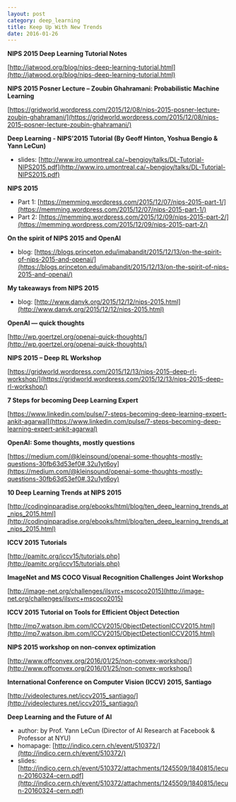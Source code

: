 ```yaml
---
layout: post
category: deep_learning
title: Keep Up With New Trends
date: 2016-01-26
---
```


**NIPS 2015 Deep Learning Tutorial Notes**

[http://jatwood.org/blog/nips-deep-learning-tutorial.html](http://jatwood.org/blog/nips-deep-learning-tutorial.html)

**NIPS 2015 Posner Lecture – Zoubin Ghahramani: Probabilistic Machine Learning**

[https://gridworld.wordpress.com/2015/12/08/nips-2015-posner-lecture-zoubin-ghahramani/](https://gridworld.wordpress.com/2015/12/08/nips-2015-posner-lecture-zoubin-ghahramani/)

**Deep Learning - NIPS’2015	Tutorial (By Geoff Hinton,	Yoshua Bengio & Yann LeCun)**

- slides: [http://www.iro.umontreal.ca/~bengioy/talks/DL-Tutorial-NIPS2015.pdf](http://www.iro.umontreal.ca/~bengioy/talks/DL-Tutorial-NIPS2015.pdf)

**NIPS 2015**

- Part 1: [https://memming.wordpress.com/2015/12/07/nips-2015-part-1/](https://memming.wordpress.com/2015/12/07/nips-2015-part-1/)
- Part 2: [https://memming.wordpress.com/2015/12/09/nips-2015-part-2/](https://memming.wordpress.com/2015/12/09/nips-2015-part-2/)

**On the spirit of NIPS 2015 and OpenAI**

- blog: [https://blogs.princeton.edu/imabandit/2015/12/13/on-the-spirit-of-nips-2015-and-openai/](https://blogs.princeton.edu/imabandit/2015/12/13/on-the-spirit-of-nips-2015-and-openai/)

**My takeaways from NIPS 2015**

- blog: [http://www.danvk.org/2015/12/12/nips-2015.html](http://www.danvk.org/2015/12/12/nips-2015.html)

**OpenAI — quick thoughts**

[http://wp.goertzel.org/openai-quick-thoughts/](http://wp.goertzel.org/openai-quick-thoughts/)

**NIPS 2015 – Deep RL Workshop**

[https://gridworld.wordpress.com/2015/12/13/nips-2015-deep-rl-workshop/](https://gridworld.wordpress.com/2015/12/13/nips-2015-deep-rl-workshop/)

**7 Steps for becoming Deep Learning Expert**

[https://www.linkedin.com/pulse/7-steps-becoming-deep-learning-expert-ankit-agarwal](https://www.linkedin.com/pulse/7-steps-becoming-deep-learning-expert-ankit-agarwal)

**OpenAI: Some thoughts, mostly questions**

[https://medium.com/@kleinsound/openai-some-thoughts-mostly-questions-30fb63d53ef0#.32u1yt6oy](https://medium.com/@kleinsound/openai-some-thoughts-mostly-questions-30fb63d53ef0#.32u1yt6oy)

**10 Deep Learning Trends at NIPS 2015**

[http://codinginparadise.org/ebooks/html/blog/ten_deep_learning_trends_at_nips_2015.html](http://codinginparadise.org/ebooks/html/blog/ten_deep_learning_trends_at_nips_2015.html)

**ICCV 2015 Tutorials**

[http://pamitc.org/iccv15/tutorials.php](http://pamitc.org/iccv15/tutorials.php)

**ImageNet and MS COCO Visual Recognition Challenges Joint Workshop**

[http://image-net.org/challenges/ilsvrc+mscoco2015](http://image-net.org/challenges/ilsvrc+mscoco2015)

**ICCV 2015 Tutorial on Tools for Efficient Object Detection**

[http://mp7.watson.ibm.com/ICCV2015/ObjectDetectionICCV2015.html](http://mp7.watson.ibm.com/ICCV2015/ObjectDetectionICCV2015.html)

**NIPS 2015 workshop on non-convex optimization**

[http://www.offconvex.org/2016/01/25/non-convex-workshop/](http://www.offconvex.org/2016/01/25/non-convex-workshop/)

**International Conference on Computer Vision (ICCV) 2015, Santiago**

[http://videolectures.net/iccv2015_santiago/](http://videolectures.net/iccv2015_santiago/)

**Deep Learning and the Future of AI**

- author: by Prof. Yann LeCun (Director of AI Research at Facebook & Professor at NYU)
- homapage: [http://indico.cern.ch/event/510372/](http://indico.cern.ch/event/510372/)
- slides: [http://indico.cern.ch/event/510372/attachments/1245509/1840815/lecun-20160324-cern.pdf](http://indico.cern.ch/event/510372/attachments/1245509/1840815/lecun-20160324-cern.pdf)